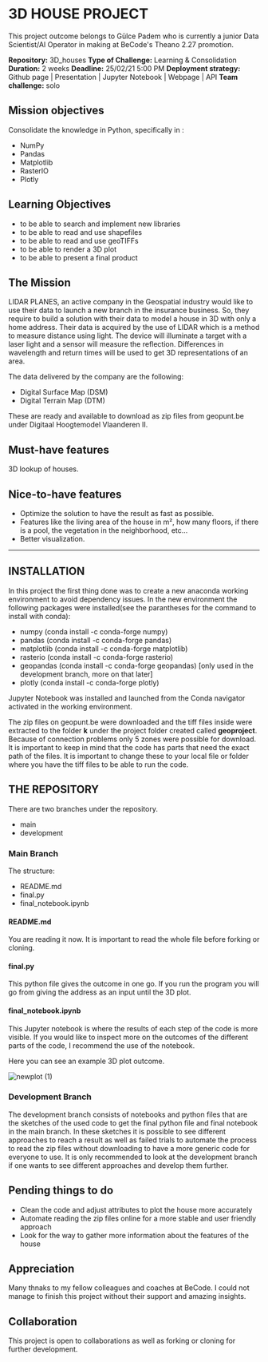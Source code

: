 # 3D HOUSE PROJECT

This project outcome belongs to Gülce Padem who is currently a junior Data Scientist/AI Operator in making at BeCode's Theano 2.27 promotion.

**Repository:** 3D_houses
**Type of Challenge:** Learning & Consolidation
**Duration:** 2 weeks
**Deadline:** 25/02/21 5:00 PM
**Deployment strategy:** Github page | Presentation | Jupyter Notebook | Webpage | API
**Team challenge:** solo

## Mission objectives

Consolidate the knowledge in Python, specifically in :

+ NumPy
+ Pandas
+ Matplotlib
+ RasterIO
+ Plotly

## Learning Objectives

+ to be able to search and implement new libraries
+ to be able to read and use shapefiles
+ to be able to read and use geoTIFFs
+ to be able to render a 3D plot
+ to be able to present a final product

## The Mission

LIDAR PLANES, an active company in the Geospatial industry would like to use their data to launch a new branch in the insurance business. So, they require to build a solution with their data to model a house in 3D with only a home address.
Their data is acquired by the use of LIDAR which is a method to measure distance using light. The device will illuminate a target with a laser light and a sensor will measure the reflection. Differences in wavelength and return times will be used to get 3D representations of an area.

The data delivered by the company are the following:

+ Digital Surface Map (DSM)
+ Digital Terrain Map (DTM)

These are ready and available to download as zip files from geopunt.be under Digitaal Hoogtemodel Vlaanderen II.

## Must-have features

3D lookup of houses.

## Nice-to-have features

+ Optimize the solution to have the result as fast as possible.
+ Features like the living area of the house in m², how many floors, if there is a pool, the vegetation in the neighborhood, etc...
+ Better visualization.

---

## INSTALLATION

In this project the first thing done was to create a new anaconda working environment to avoid dependency issues.
In the new environment the following packages were installed(see the parantheses for the command to install with conda):

+ numpy (conda install -c conda-forge numpy)
+ pandas (conda install -c conda-forge pandas)
+ matplotlib (conda install -c conda-forge matplotlib)
+ rasterio (conda install -c conda-forge rasterio)
+ geopandas (conda install -c conda-forge geopandas) [only used in the development branch, more on that later]
+ plotly (conda install -c conda-forge plotly)

Jupyter Notebook was installed and launched from the Conda navigator activated in the working environment.

The zip files on geopunt.be were downloaded and the tiff files inside were extracted to the folder **k** under the project folder created called **geoproject**. Because of connection problems only 5 zones were possible for download. It is important to keep in mind that the code has parts that need the exact path of the files. It is important to change these to your local file or folder where you have the tiff files to be able to run the code.

## THE REPOSITORY

There are two branches under the repository.

+ main
+ development

### Main Branch

The structure:

+ README.md
+ final.py
+ final_notebook.ipynb

#### README.md

You are reading it now.
It is important to read the whole file before forking or cloning.

#### final.py

This python file gives the outcome in one go. If you run the program you will go from giving the address as an input until the 3D plot.

#### final_notebook.ipynb

This Jupyter notebook is where the results of each step of the code is more visible. If you would like to inspect more on the outcomes of the different parts of the code, I recommend the use of the notebook.

Here you can see an example 3D plot outcome. 

![newplot (1)](https://user-images.githubusercontent.com/57108538/109167960-a30c2980-777e-11eb-8ec6-08c482b02f8a.png)

### Development Branch

The development branch consists of notebooks and python files that are the sketches of the used code to get the final python file and final notebook in the main branch. In these sketches it is possible to see different approaches to reach a result as well as failed trials to automate the process to read the zip files without downloading to have a more generic code for everyone to use. It is only recommended to look at the development branch if one wants to see different approaches and develop them further.

## Pending things to do

+ Clean the code and adjust attributes to plot the house more accurately
+ Automate reading the zip files online for a more stable and user friendly approach
+ Look for the way to gather more information about the features of the house

## Appreciation

Many thnaks to my fellow colleagues and coaches at BeCode. I could not manage to finish this project without their support and amazing insights.

## Collaboration

This project is open to collaborations as well as forking or cloning for further development.
